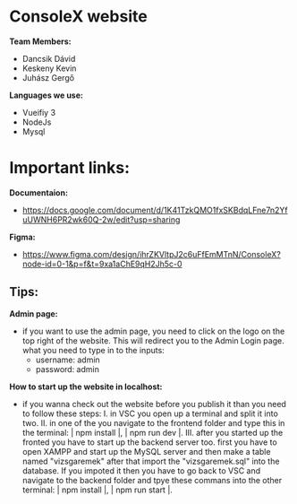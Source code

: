 # ConsoleX website
  **Team Members:**

- Dancsik Dávid
- Keskeny Kevin
- Juhász Gergő

**Languages we use:**
- Vueifiy 3
- NodeJs
- Mysql

# Important links:

**Documentaion:**
- https://docs.google.com/document/d/1K41TzkQMO1fxSKBdqLFne7n2YfuUWNH6PR2wk60Q-2w/edit?usp=sharing

**Figma:**
- https://www.figma.com/design/ihrZKVltpJ2c6uFfEmMTnN/ConsoleX?node-id=0-1&p=f&t=9xa1aChE9qH2Jh5c-0

## Tips:

**Admin page:**
- if you want to use the admin page, you need to click on the logo on the top right of the website. This will
 redirect you to the Admin Login page.
what you need to type in to the inputs:
   - username: admin
   - password: admin

**How to start up the website in localhost:**
- if you wanna check out the website before you publish it than you need to follow these steps:
   I. in VSC you open up a terminal and split it into two.
   II. in one of the you navigate to the frontend folder and type this in the terminal: | npm install |, | npm run dev |.
   III. after you started up the fronted you have to start up the backend server too. first you have to open XAMPP and start up the MySQL server and then make a table named "vizsgaremek" after that import the "vizsgaremek.sql" into the database.
      If you impoted it then you have to go back to VSC and  navigate to the backend folder and tpye these commans into the other terminal: | npm install |, | npm run start |.
